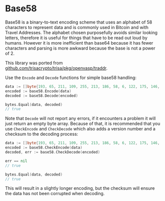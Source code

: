 # Base58

Base58 is a binary-to-text encoding scheme that uses an alphabet of 58 characters to represent data and is commonly used in Bitcoin and with Travel Addresses. The alphabet chosen purposefully avoids similar looking letters, therefore it is useful for things that have to be read out loud by humans. However it is more inefficient than base64 because it has fewer characters and parsing is more awkward because the base is not a power of 2.

This library was ported from [github.com/trisacrypto/trisa/pkg/openvasp/traddr](https://pkg.go.dev/github.com/trisacrypto/trisa/pkg/openvasp/traddr).

Use the `Encode` and `Decode` functions for simple base58 handling:

```go
data := []byte{193, 65, 211, 109, 255, 213, 186, 58, 6, 122, 175, 146, 99, 34, 19, 124}
encoded := base58.Encode(data)
decoded := base58.Decode(encoded)

bytes.Equal(data, decoded)
// true
```

Note that `Decode` will not report any errors, if it encounters a problem it will just return an empty byte array. Because of that, it is recommended that you use `CheckEncode` and `CheckDecode` which also adds a version number and a checksum to the decoding process:

```go
data := []byte{193, 65, 211, 109, 255, 213, 186, 58, 6, 122, 175, 146, 99, 34, 19, 124}
encoded := base58.CheckEncode(data)
decoded, err := base58.CheckDecode(encoded)

err == nil
// true

bytes.Equal(data, decoded)
// true
```

This will result in a slightly longer encoding, but the checksum will ensure the data has not been corrupted when decoding.
